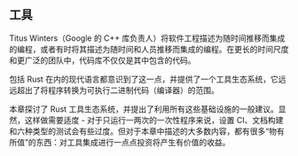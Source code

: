 ## 工具

Titus Winters（Google 的 C++ 库负责人）将软件工程描述为随时间推移而集成的编程，或者有时将其描述为随时间和人员推移而集成的编程。在更长的时间尺度和更广泛的团队中，代码库不仅仅是其中包含的代码。

包括 Rust 在内的现代语言都意识到了这一点，并提供了一个工具生态系统，它远远超出了将程序转换为可执行二进制代码（编译器）的范围。

本章探讨了 Rust 工具生态系统，并提出了利用所有这些基础设施的一般建议。显然，这样做需要适度 - 对于只运行一两次的一次性程序来说，设置 CI、文档构建和六种类型的测试会有些过度。但对于本章中描述的大多数内容，都有很多“物有所值”的东西：对工具集成进行一点点投资将产生有价值的收益。
